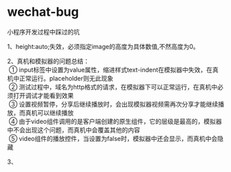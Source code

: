 # wechat-bug
小程序开发过程中踩过的坑

1、height:auto;失效，必须指定image的高度为具体数值,不然高度为0。

2、真机和模拟器的问题总结：  
  ① input标签中设置为value属性，缩进样式text-indent在模拟器中失效，在真机中正常运行。placeholder则无此现象  
  ② 测试过程中，域名为http格式的请求，在模拟器下可以正常运行，在真机中必须打开调试才能看到效果  
  ③ 设置视频暂停，分享后继续播放时，会出现模拟器视频需再次分享才能继续播放，而真机可以继续播放  
  ④ 由于video组件调用的是客户端创建的原生组件，它的层级是最高的，模拟器中不会出现这个问题，而真机中会覆盖其他的内容  
  ⑤ video组件的播放控件，当设置为false时，模拟器中还会显示，而真机中会隐藏  
  
3、
